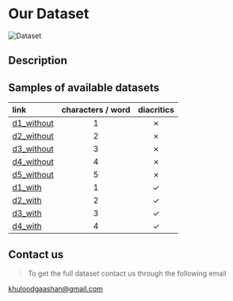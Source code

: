 # Our Dataset

![Dataset](https://www.landbigdata.info/cscproject/images/dataset_logo.png)

## Description



## Samples of available datasets 

| link         | characters / word | diacritics |
| :----------- | :---------------: | :--------: |
| [d1_without] |         1         |  &cross;   |
| [d2_without] |         2         |  &cross;   |
| [d3_without] |         3         |  &cross;   |
| [d4_without] |         4         |  &cross;   |
| [d5_without] |         5         |  &cross;   |
| [d1_with]    |         1         |  &check;   |
| [d2_with]    |         2         |  &check;   |
| [d3_with]    |         3         |  &check;   |
| [d4_with]    |         4         |  &check;   |


[d1_without]: https://mega.nz/file/kqlTCDIT#T7i8I3SCYPbrs4lwCyAI0AWNUatPOodZAVBtf_r5P0s
[d2_without]: https://mega.nz/file/FG9kXQCY#anjymQCMdKxBMLjdmbNy1FG-Smrmyd4ghlCsaeGHkew
[d3_without]: https://mega.nz/file/9Tlx3KZS#NZ6cM8ZiCyiEF1kxjaInI01o1rWpohA24CUeqrEwKiM
[d4_without]: https://mega.nz/file/lDNSiDYa#2IhvalFVFqPyZoib4vkbQPiRBW-rfPkS-lEKIYa619Q
[d5_without]: https://mega.nz/file/Fbsz3QLR#ObsgXKpaphq_u9n7qlC0Nh-Xk6dd7a_VdmtMvIKi370
[d1_with]: https://mega.nz/file/JvcWXYDb#O5VN4xIyp0jsSF4l5P-8FPNbYUYofUPQjTNT-dv6Njw
[d2_with]: https://mega.nz/file/Vb9h1TLa#U6hBrUyeTIm3KUJZVfZgmvDpLQ7BbKuTON0ocRUIBUc
[d3_with]: https://mega.nz/file/EWNRxAKJ#GIdRwm8xvF_0anf_skRmBsVlYUg5z_EQmjAdGYzX4mQ
[d4_with]: https://mega.nz/file/8OUEga7L#C4g71vRorWY6tEXPfZ9TqXts4RBNJ8P3UfCe6rVZtBs


## Contact us

> To get the full dataset contact us through the following email 

khuloodgaashan@gmail.com

> 